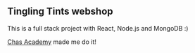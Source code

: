 ## Tingling Tints webshop

This is a full stack project with React, Node.js and MongoDB :)

[Chas Academy](https://chasacademy.se/) made me do it!